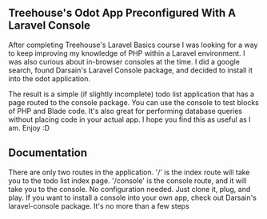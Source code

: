 ## Treehouse's Odot App Preconfigured With A Laravel Console

After completing Treehouse's Laravel Basics course I was looking for a way to keep improving my knowledge of PHP within a Laravel environment. I was also curious about in-browser consoles at the time. I did a google search, found Darsain's Laravel Console package, and decided to install it into the odot application.

The result is a simple (if slightly incomplete) todo list application that has a page routed to the console package. You can use the console to test blocks of PHP and Blade code. It's also great for performing database queries without placing code in your actual app. I hope you find this as useful as I am. Enjoy :D

## Documentation

There are only two routes in the application. '/' is the index route will take you to the todo list index page. '/console' is the console route, and it will take you to the console. No configuration needed. Just clone it, plug, and play. If you want to install a console into your own app, check out Darsain's laravel-console package. It's no more than a few steps 